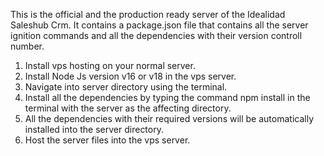 <!-- Server Info -->

This is the official and the production ready server of the Idealidad Saleshub Crm. It contains a package.json file that contains all the server ignition commands and all the dependencies with their version controll number.

<!-- Steps to host the server -->

1) Install vps hosting on your normal server.
2) Install Node Js version v16 or v18 in the vps server.
3) Navigate into server directory using the terminal.
4) Install all the dependencies by typing the command npm install in the terminal with the server as the affecting directory.
5) All the dependencies with their required versions will be automatically installed into the server directory.
6) Host the server files into the vps server.